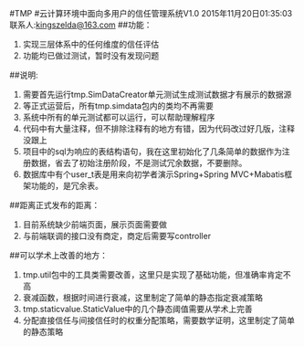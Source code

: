 #TMP
#云计算环境中面向多用户的信任管理系统V1.0
    2015年11月20日01:35:03
    联系人:kingszelda@163.com
##功能：
1. 实现三层体系中的任何维度的信任评估
2. 功能均已做过测试，暂时没有发现问题

##说明:
1. 需要首先运行tmp.SimDataCreator单元测试生成测试数据才有展示的数据源
2. 等正式运营后，所有tmp.simdata包内的类均不再需要
3. 系统中所有的单元测试都可以运行，可以帮助理解程序
4. 代码中有大量注释，但不排除注释有的地方有错，因为代码改过好几版，注释没跟上
5. 项目中的sql为响应的表结构语句，我在这里初始化了几条简单的数据作为注册数据，省去了初始注册阶段，不是测试冗余数据，不要删除。
6. 数据库中有个user_t表是用来向初学者演示Spring+Spring MVC+Mabatis框架功能的，是冗余表。

##距离正式发布的距离：
1. 目前系统缺少前端页面，展示页面需要做
2. 与前端联调的接口没有商定，商定后需要写controller

##可以学术上改善的地方：
1. tmp.util包中的工具类需要改善，这里只是实现了基础功能，但准确率肯定不高
2. 衰减函数，根据时间进行衰减，这里制定了简单的静态指定衰减策略
3. tmp.staticvalue.StaticValue中的几个静态阈值需要从学术上完善
4. 分配直接信任与间接信任时的权重分配策略，需要数学证明，这里制定了简单的静态策略
